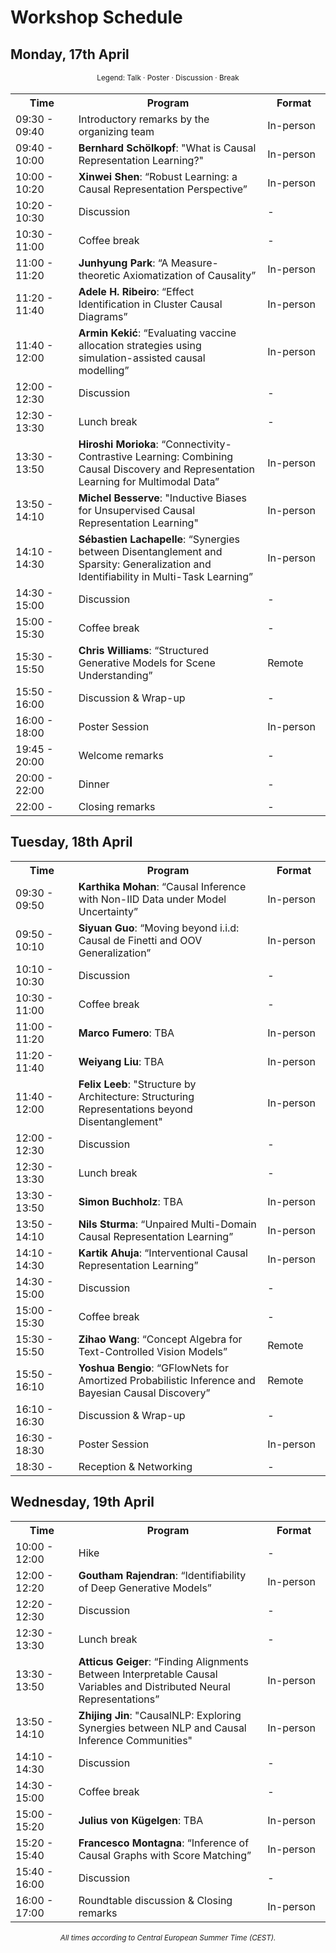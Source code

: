 # Workshop Schedule 



## Monday, 17th April

<div style="width: 100%; font-size: smaller; text-align: center; margin-bottom: 18px; margin-top: 18px;">
    Legend:
    <span class="talk">Talk</span> · 
    <span class="poster">Poster</span> · 
    <span class="panel">Discussion</span>  ·
    <span class="break">Break</span>
</div>
<table class="schedule">
    <tr>
        <th style="width:20%">Time</th>
        <th>Program</th>
        <th style="width:20%">Format</th>
    </tr>
    <tr>
        <td>09:30 - 09:40</td>
        <td>Introductory remarks by the organizing team</td>
        <td>In-person</td>
    </tr>
    <tr class="talk">
        <td>09:40 - 10:00</td>
        <td><b>Bernhard Schölkopf</b>: "What is Causal Representation Learning?"</td>
        <td>In-person</td>
    </tr>
    <tr class="talk">
        <td>10:00 - 10:20</td>
        <td><b>Xinwei Shen</b>: “Robust Learning: a Causal Representation Perspective”</td>
        <td>In-person</td>
    </tr>
    <tr class="panel">
        <td>10:20 - 10:30</td>
        <td>Discussion</td>
        <td>-</td>
    </tr>
    <tr class="break">
        <td>10:30 - 11:00</td>
        <td>Coffee break</td>
        <td>-</td>
    </tr>
    <tr class="talk">
        <td>11:00 - 11:20</td>
        <td><b>Junhyung Park</b>: “A Measure-theoretic Axiomatization of Causality”</td>
        <td>In-person</td>
    </tr>
    <tr class="talk">
        <td>11:20 - 11:40</td>
        <td><b>Adele H. Ribeiro</b>: “Effect Identification in Cluster Causal Diagrams”</td>
        <td>In-person</td>
    </tr>
    <tr class="talk">
        <td>11:40 - 12:00</td>
        <td><b>Armin Kekić</b>: “Evaluating vaccine allocation strategies using simulation-assisted causal modelling”</td>
        <td>In-person</td>
    </tr>
    <tr class="panel">
        <td>12:00 - 12:30</td>
        <td>Discussion</td>
        <td>-</td>
    </tr>
    <tr class="break">
        <td>12:30 - 13:30</td>
        <td>Lunch break</td>
        <td>-</td>
    </tr>
    <tr class="talk">
        <td>13:30 - 13:50</td>
        <td><b>Hiroshi Morioka</b>: “Connectivity-Contrastive Learning: Combining Causal Discovery and Representation Learning for Multimodal Data”</td>
        <td>In-person</td>
    </tr>
    <tr class="talk">
        <td>13:50 - 14:10</td>
        <td><b>Michel Besserve</b>: "Inductive Biases for Unsupervised Causal Representation Learning"</td>
        <td>In-person</td>
    </tr>
    <tr class="talk">
        <td>14:10 - 14:30</td>
        <td><b>Sébastien Lachapelle</b>: “Synergies between Disentanglement and Sparsity: Generalization and Identifiability in Multi-Task Learning”</td>
        <td>In-person</td>
    </tr>
    <tr class="panel">
        <td>14:30 - 15:00</td>
        <td>Discussion</td>
        <td>-</td>
    </tr>
    <tr class="break">
        <td>15:00 - 15:30</td>
        <td>Coffee break</td>
        <td>-</td>
    </tr>
    <tr class="talk">
        <td>15:30 - 15:50</td>
        <td><b>Chris Williams</b>: “Structured Generative Models for Scene Understanding”</td>
        <td>Remote</td>
    </tr>
    <tr class="panel">
        <td>15:50 - 16:00</td>
        <td>Discussion & Wrap-up</td>
        <td>-</td>
    </tr>
    <tr class="poster">
        <td>16:00 - 18:00</td>
        <td>Poster Session</td>
        <td>In-person</td>
    </tr>
    <tr class="break">
        <td>19:45 - 20:00</td>
        <td>Welcome remarks</td>
        <td>-</td>
    </tr>
    <tr class="break">
        <td>20:00 - 22:00</td>
        <td>Dinner</td>
        <td>-</td>
    </tr>
    <tr class="break">
        <td>22:00 -</td>
        <td>Closing remarks</td>
        <td>-</td>
    </tr>
</table>

## Tuesday, 18th April

<div style="width: 100%; font-size: smaller; text-align: center; margin-bottom: 18px; margin-top: 18px;">
</div>

<table class="schedule">
    <tr>
        <th style="width:20%">Time</th>
        <th>Program</th>
        <th style="width:20%">Format</th>
    </tr>
    <tr class="talk">
        <td>09:30 - 09:50</td>
        <td><b>Karthika Mohan</b>: “Causal Inference with Non-IID Data under Model Uncertainty”</td>
        <td>In-person</td>
    </tr>
    <tr class="talk">
        <td>09:50 - 10:10</td>
        <td><b>Siyuan Guo</b>: “Moving beyond i.i.d: Causal de Finetti and OOV Generalization”</td>
        <td>In-person</td>
    </tr>
    <tr class="panel">
        <td>10:10 - 10:30</td>
        <td>Discussion</td>
        <td>-</td>
    </tr>
    <tr class="break">
        <td>10:30 - 11:00</td>
        <td>Coffee break</td>
        <td>-</td>
    </tr>
    <tr class="talk">
        <td>11:00 - 11:20</td>
        <td><b>Marco Fumero</b>: TBA</td>
        <td>In-person</td>
    </tr>
    <tr class="talk">
        <td>11:20 - 11:40</td>
        <td><b>Weiyang Liu</b>: TBA</td>
        <td>In-person</td>
    </tr>
    <tr class="talk">
        <td>11:40 - 12:00</td>
        <td><b>Felix Leeb</b>: "Structure by Architecture: Structuring Representations beyond Disentanglement"</td>
        <td>In-person</td>
    </tr>
    <tr class="panel">
        <td>12:00 - 12:30</td>
        <td>Discussion</td>
        <td>-</td>
    </tr>
    <tr class="break">
        <td>12:30 - 13:30</td>
        <td>Lunch break</td>
        <td>-</td>
    </tr>
    <tr class="talk">
        <td>13:30 - 13:50</td>
        <td><b>Simon Buchholz</b>: TBA</td>
        <td>In-person</td>
    </tr>
    <tr class="talk">
        <td>13:50 - 14:10</td>
        <td><b>Nils Sturma</b>: “Unpaired Multi-Domain Causal Representation Learning”</td>
        <td>In-person</td>
    </tr>
    <tr class="talk">
        <td>14:10 - 14:30</td>
        <td><b>Kartik Ahuja</b>: “Interventional Causal Representation Learning”</td>
        <td>In-person</td>
    </tr>
    <tr class="panel">
        <td>14:30 - 15:00</td>
        <td>Discussion</td>
        <td>-</td>
    </tr>
    <tr class="break">
        <td>15:00 - 15:30</td>
        <td>Coffee break</td>
        <td>-</td>
    </tr>
    <tr class="talk">
        <td>15:30 - 15:50</td>
        <td><b>Zihao Wang</b>: “Concept Algebra for Text-Controlled Vision Models”</td>
        <td>Remote</td>
    </tr>
    <tr class="talk">
        <td>15:50 - 16:10</td>
        <td><b>Yoshua Bengio</b>: “GFlowNets for Amortized Probabilistic Inference and Bayesian Causal Discovery”</td>
        <td>Remote</td>
    </tr>
    <tr class="panel">
        <td>16:10 - 16:30</td>
        <td>Discussion & Wrap-up</td>
        <td>-</td>
    </tr>
    <tr class="poster">
        <td>16:30 - 18:30</td>
        <td>Poster Session</td>
        <td>In-person</td>
    </tr>
    <tr class="break">
        <td>18:30 - </td>
        <td>Reception & Networking</td>
        <td>-</td>
    </tr>
</table>

## Wednesday, 19th April

<div style="width: 100%; font-size: smaller; text-align: center; margin-bottom: 18px; margin-top: 18px;">
</div>

<table class="schedule">
    <tr>
        <th style="width:20%">Time</th>
        <th>Program</th>
        <th style="width:20%">Format</th>
    </tr>
    <tr class="break">
        <td>10:00 - 12:00</td>
        <td>Hike</td>
        <td>-</td>
    </tr>
    <tr class="talk">
        <td>12:00 - 12:20</td>
        <td><b>Goutham Rajendran</b>: “Identifiability of Deep Generative Models”</td>
        <td>In-person</td>
    </tr>
    <tr class="panel">
        <td>12:20 - 12:30</td>
        <td>Discussion</td>
        <td>-</td>
    </tr>
    <tr class="break">
        <td>12:30 - 13:30</td>
        <td>Lunch break</td>
        <td>-</td>
    </tr>
    <tr class="talk">
        <td>13:30 - 13:50</td>
        <td><b>Atticus Geiger</b>: “Finding Alignments Between Interpretable Causal Variables and Distributed Neural Representations”</td>
        <td>In-person</td>
    </tr>
    <tr class="talk">
        <td>13:50 - 14:10</td>
        <td><b>Zhijing Jin</b>: "CausalNLP: Exploring Synergies between NLP and Causal Inference Communities"</td>
        <td>In-person</td>
    </tr>
    <tr class="panel">
        <td>14:10 - 14:30</td>
        <td>Discussion</td>
        <td>-</td>
    </tr>
    <tr class="break">
        <td>14:30 - 15:00</td>
        <td>Coffee break</td>
        <td>-</td>
    </tr>
    <tr class="talk">
        <td>15:00 - 15:20</td>
        <td><b>Julius von Kügelgen</b>: TBA</td>
        <td>In-person</td>
    </tr>
    <tr class="talk">
        <td>15:20 - 15:40</td>
        <td><b>Francesco Montagna</b>: “Inference of Causal Graphs with Score Matching”</td>
        <td>In-person</td>
    </tr>
    <tr class="panel">
        <td>15:40 - 16:00</td>
        <td>Discussion</td>
        <td>-</td>
    </tr>
    <tr class="panel">
        <td>16:00 - 17:00</td>
        <td>Roundtable discussion & Closing remarks</td>
        <td>In-person</td>
    </tr>
</table>
<div style="width: 100%; font-size: smaller; text-align: center; margin-top: 18px;">
    <em>All times according to Central European Summer Time (CEST).</em>
</div>
